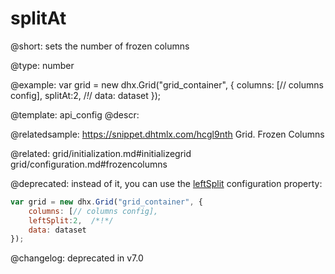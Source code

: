splitAt
=============

@short: 
sets the number of frozen columns




@type: number

@example: 
var grid = new dhx.Grid("grid_container", {
	columns: [// columns config],
	splitAt:2,  /*!*/
	data: dataset
});


@template:	api_config
@descr: 

@relatedsample: https://snippet.dhtmlx.com/hcgl9nth	Grid. Frozen Columns

@related: grid/initialization.md#initializegrid
grid/configuration.md#frozencolumns

@deprecated: instead of it, you can use the [leftSplit](grid/api/grid_leftsplit_config.md) configuration property:

~~~js
var grid = new dhx.Grid("grid_container", {
	columns: [// columns config],
	leftSplit:2,  /*!*/
	data: dataset
});

~~~

@changelog: deprecated in v7.0